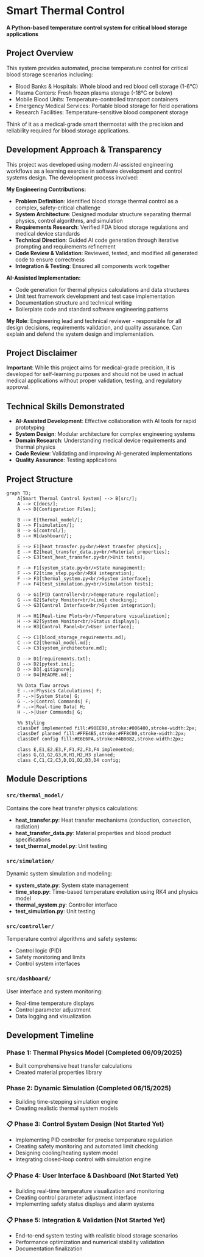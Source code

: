 # Smart Thermal Control

**A Python-based temperature control system for critical blood storage applications**

## Project Overview

This system provides automated, precise temperature control for critical blood storage scenarios including:

- Blood Banks & Hospitals: Whole blood and red blood cell storage (1-6°C)
- Plasma Centers: Fresh frozen plasma storage (-18°C or below)
- Mobile Blood Units: Temperature-controlled transport containers
- Emergency Medical Services: Portable blood storage for field operations
- Research Facilities: Temperature-sensitive blood component storage

Think of it as a medical-grade smart thermostat with the precision and reliability required for blood storage applications.

## Development Approach & Transparency

This project was developed using modern AI-assisted engineering workflows as a learning exercise in software development and control systems design. The development process involved:

**My Engineering Contributions:**
- **Problem Definition**: Identified blood storage thermal control as a complex, safety-critical challenge
- **System Architecture**: Designed modular structure separating thermal physics, control algorithms, and simulation
- **Requirements Research**: Verified FDA blood storage regulations and medical device standards
- **Technical Direction**: Guided AI code generation through iterative prompting and requirements refinement
- **Code Review & Validation**: Reviewed, tested, and modified all generated code to ensure correctness
- **Integration & Testing**: Ensured all components work together 

**AI-Assisted Implementation:**
- Code generation for thermal physics calculations and data structures
- Unit test framework development and test case implementation
- Documentation structure and technical writing
- Boilerplate code and standard software engineering patterns

**My Role**: Engineering lead and technical reviewer - responsible for all design decisions, requirements validation, and quality assurance. Can explain and defend the system design and implementation.

## Project Disclaimer

**Important**: While this project aims for medical-grade precision, it is developed for self-learning purposes and should not be used in actual medical applications without proper validation, testing, and regulatory approval.

## Technical Skills Demonstrated

- **AI-Assisted Development**: Effective collaboration with AI tools for rapid prototyping
- **System Design**: Modular architecture for complex engineering systems
- **Domain Research**: Understanding medical device requirements and thermal physics
- **Code Review**: Validating and improving AI-generated implementations
- **Quality Assurance**: Testing applications

## Project Structure

```mermaid
graph TD;
    A[Smart Thermal Control System] --> B[src/];
    A --> C[docs/];
    A --> D[Configuration Files];
    
    B --> E[thermal_model/];
    B --> F[simulation/];
    B --> G[control/];
    B --> H[dashboard/];
    
    E --> E1[heat_transfer.py<br/>Heat transfer physics];
    E --> E2[heat_transfer_data.py<br/>Material properties];
    E --> E3[test_heat_transfer.py<br/>Unit tests];
    
    F --> F1[system_state.py<br/>State management];
    F --> F2[time_step.py<br/>RK4 integration];
    F --> F3[thermal_system.py<br/>System interface];
    F --> F4[test_simulation.py<br/>Simulation tests];
    
    G --> G1[PID Controller<br/>Temperature regulation];
    G --> G2[Safety Monitor<br/>Limit checking];
    G --> G3[Control Interface<br/>System integration];
    
    H --> H1[Real-time Plots<br/>Temperature visualization];
    H --> H2[System Monitor<br/>Status displays];
    H --> H3[Control Panel<br/>User interface];
    
    C --> C1[blood_storage_requirements.md];
    C --> C2[thermal_model.md];
    C --> C3[system_architecture.md];
    
    D --> D1[requirements.txt];
    D --> D2[pytest.ini];
    D --> D3[.gitignore];
    D --> D4[README.md];
    
    %% Data flow arrows
    E -.->|Physics Calculations| F;
    F -.->|System State| G;
    G -.->|Control Commands| F;
    F -.->|Real-time Data| H;
    H -.->|User Commands| G;
    
    %% Styling
    classDef implemented fill:#90EE90,stroke:#006400,stroke-width:2px;
    classDef planned fill:#FFE4B5,stroke:#FF8C00,stroke-width:2px;
    classDef config fill:#E6E6FA,stroke:#4B0082,stroke-width:2px;
    
    class E,E1,E2,E3,F,F1,F2,F3,F4 implemented;
    class G,G1,G2,G3,H,H1,H2,H3 planned;
    class C,C1,C2,C3,D,D1,D2,D3,D4 config;
```
## Module Descriptions

### `src/thermal_model/`
Contains the core heat transfer physics calculations:
- **heat_transfer.py**: Heat transfer mechanisms (conduction, convection, radiation)
- **heat_transfer_data.py**: Material properties and blood product specifications
- **test_thermal_model.py**: Unit testing

### `src/simulation/`
Dynamic system simulation and modeling:
- **system_state.py**: System state management
- **time_step.py**: Time-based temperature evolution using RK4 and physics model
- **thermal_system.py**: Controller interface
- **test_simulation.py**: Unit testing

### `src/controller/`
Temperature control algorithms and safety systems:
- Control logic (PID)
- Safety monitoring and limits
- Control system interfaces

### `src/dashboard/`
User interface and system monitoring:
- Real-time temperature displays
- Control parameter adjustment
- Data logging and visualization

## Development Timeline

### Phase 1: Thermal Physics Model (Completed 06/09/2025)
- Built comprehensive heat transfer calculations
- Created material properties library

### Phase 2: Dynamic Simulation (Completed 06/15/2025)
- Building time-stepping simulation engine
- Creating realistic thermal system models

### 📋 Phase 3: Control System Design (Not Started Yet)
- Implementing PID controller for precise temperature regulation
- Creating safety monitoring and automated limit checking
- Designing cooling/heating system model
- Integrating closed-loop control with simulation engine


### 📋 Phase 4: User Interface & Dashboard (Not Started Yet)
- Building real-time temperature visualization and monitoring
- Creating control parameter adjustment interface
- Implementing safety status displays and alarm systems


### 📋 Phase 5: Integration & Validation (Not Started Yet)
- End-to-end system testing with realistic blood storage scenarios
- Performance optimization and numerical stability validation
- Documentation finalization